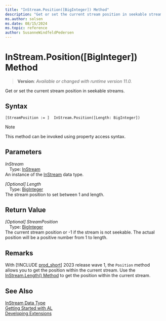 ```yaml
---
title: "InStream.Position([BigInteger]) Method"
description: "Get or set the current stream position in seekable streams."
ms.author: solsen
ms.date: 08/15/2024
ms.topic: reference
author: SusanneWindfeldPedersen
---
```

[//]: # (START>DO_NOT_EDIT)
[//]: # (IMPORTANT:Do not edit any of the content between here and the END>DO_NOT_EDIT.)
[//]: # (Any modifications should be made in the .xml files in the ModernDev repo.)
# InStream.Position([BigInteger]) Method
> **Version**: _Available or changed with runtime version 11.0._

Get or set the current stream position in seekable streams.


## Syntax
```AL
[StreamPosition := ]  InStream.Position([Length: BigInteger])
```
> [!NOTE]
> This method can be invoked using property access syntax.
## Parameters
*InStream*  
&emsp;Type: [InStream](instream-data-type.md)  
An instance of the [InStream](instream-data-type.md) data type.  

*[Optional] Length*  
&emsp;Type: [BigInteger](../biginteger/biginteger-data-type.md)  
The stream position to set between 1 and length.  


## Return Value
*[Optional] StreamPosition*  
&emsp;Type: [BigInteger](../biginteger/biginteger-data-type.md)  
The current stream position or -1 if the stream is not seekable. The actual position will be a positive number from 1 to length.


[//]: # (IMPORTANT: END>DO_NOT_EDIT)

## Remarks

With [!INCLUDE [prod_short](../../includes/prod_short.md)] 2023 release wave 1, the `Position` method allows you to get the position within the current stream. Use the [InStream.Length() Method](instream-length-method.md) to get the position within the current stream.


## See Also
[InStream Data Type](instream-data-type.md)  
[Getting Started with AL](../../devenv-get-started.md)  
[Developing Extensions](../../devenv-dev-overview.md)
